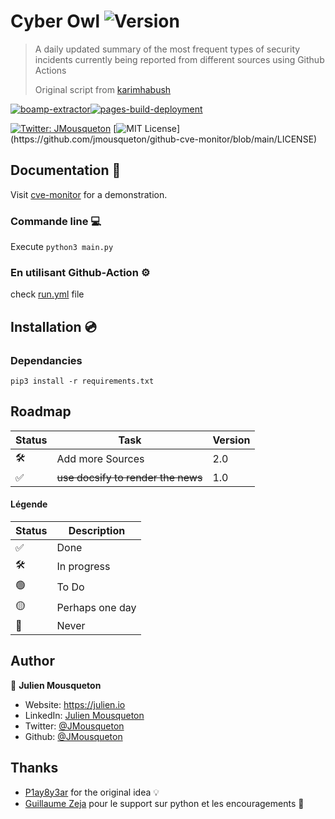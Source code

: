 # Cyber Owl ![Version](https://img.shields.io/badge/version-1.0-blue.svg)

> A daily updated summary of the most frequent types of security incidents currently being reported from different sources using Github Actions
> 
> Original script from [karimhabush](https://github.com/karimhabush/cyberowl) 

[![boamp-extractor](https://github.com/JMousqueton/cyberowl/actions/workflows/run.yml/badge.svg)](https://github.com/JMousqueton/cyberowl/actions/workflows/run.yml)[![pages-build-deployment](https://github.com/JMousqueton/cyberowl/actions/workflows/pages/pages-build-deployment/badge.svg)](https://github.com/JMousqueton/cyberowl/actions/workflows/pages/pages-build-deployment)

[![Twitter: JMousqueton](https://img.shields.io/twitter/follow/JMousqueton.svg?style=social)](https://twitter.com/JMousqueton)
[![MIT License](https://img.shields.io/apm/l/atomic-design-ui.svg?)](https://github.com/jmousqueton/github-cve-monitor/blob/main/LICENSE)

## Documentation 📖 

Visit [cve-monitor](https://cyberowl.mousqueton.io) for a demonstration. 

### Commande line  💻

Execute  `python3 main.py` 

### En utilisant Github-Action ⚙️

check [run.yml](https://github.com/JMousqueton/cyberowl/blob/main/.github/workflows/run.yml) file

## Installation 💿

### Dependancies

```
pip3 install -r requirements.txt
```

## Roadmap

| Status | Task  | Version |
|---|---|---|
| 🛠 | Add more Sources | 2.0 |
| ✅ | ~~use docsify to render the news~~ | 1.0 |  

#### Légende

| Status | Description |
|---|---|
| ✅ | Done |
| 🛠 | In progress |
| 🟢 | To Do | 
| 🟡 | Perhaps one day |
| 🔴 | Never  |

## Author

👤 **Julien Mousqueton**

* Website: <https://julien.io>
* LinkedIn: [Julien Mousqueton](https://linkedin.com/in/julienmousqueton)
* Twitter: [@JMousqueton](https://twitter.com/JMousqueton)
* Github: [@JMousqueton](https://github.com/JMousqueton)

## Thanks 

 - [P1ay8y3ar](https://github.com/p1ay8y3ar) for the original idea 💡
 - [Guillaume Zeja](https://twitter.com/guzefr) pour le support sur python et les encouragements 🍻